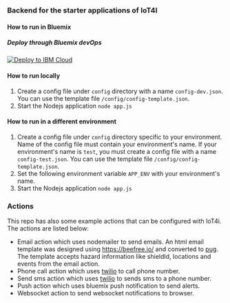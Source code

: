 ### Backend for the starter applications of IoT4I

#### How to run in Bluemix
##### Deploy through Bluemix devOps

[![Deploy to IBM Cloud](https://bluemix.net/deploy/button.png)](https://bluemix.net/deploy?repository=https://github.ibm.com/IoT-Insurance/iot4i-starter-app-backend&branch=master&repository_token=aafc38697738b58a52aa3647cc452c1c6219089c)

#### How to run locally
1. Create a config file under `config` directory with a name `config-dev.json`. You can use the template file `/config/config-template.json`.
2. Start the Nodejs application `node app.js`

#### How to run in a different environment
1. Create a config file under `config` directory specific to your environment. Name of the config file must contain your environment's name. If your environment's name is `test`, you must create a config file with a name `config-test.json`. You can use the template file `/config/config-template.json`.
2. Set the following environment variable `APP_ENV` with your environment's name.
3. Start the Nodejs application `node app.js`


### Actions
This repo has also some example actions that can be configured with IoT4i. The actions are listed below:

- Email action which uses nodemailer to send emails. An html email template was designed using https://beefree.io/ and converted to [pug](https://pugjs.org). The template accepts hazard information like shieldId, locations and events from the email action. 
- Phone call action which uses [twilio](https://www.twilio.com) to call phone number.
- Send sms action which uses [twilio](https://www.twilio.com) to sends sms to a phone number.
- Push action which uses bluemix push notification to send alerts.
- Websocket action to send websocket notifications to browser. 
